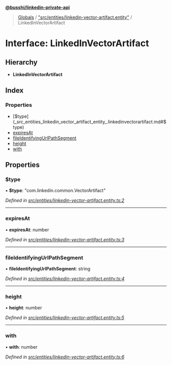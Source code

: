 **[@busshi/linkedin-private-api](../README.md)**

> [Globals](../globals.md) / ["src/entities/linkedin-vector-artifact.entity"](../modules/_src_entities_linkedin_vector_artifact_entity_.md) / LinkedInVectorArtifact

# Interface: LinkedInVectorArtifact

## Hierarchy

* **LinkedInVectorArtifact**

## Index

### Properties

* [$type](_src_entities_linkedin_vector_artifact_entity_.linkedinvectorartifact.md#$type)
* [expiresAt](_src_entities_linkedin_vector_artifact_entity_.linkedinvectorartifact.md#expiresat)
* [fileIdentifyingUrlPathSegment](_src_entities_linkedin_vector_artifact_entity_.linkedinvectorartifact.md#fileidentifyingurlpathsegment)
* [height](_src_entities_linkedin_vector_artifact_entity_.linkedinvectorartifact.md#height)
* [with](_src_entities_linkedin_vector_artifact_entity_.linkedinvectorartifact.md#with)

## Properties

### $type

•  **$type**: \"com.linkedin.common.VectorArtifact\"

*Defined in [src/entities/linkedin-vector-artifact.entity.ts:2](https://github.com/busshi/linkedin-private-api/blob/f1b6b7b/src/entities/linkedin-vector-artifact.entity.ts#L2)*

___

### expiresAt

•  **expiresAt**: number

*Defined in [src/entities/linkedin-vector-artifact.entity.ts:3](https://github.com/busshi/linkedin-private-api/blob/f1b6b7b/src/entities/linkedin-vector-artifact.entity.ts#L3)*

___

### fileIdentifyingUrlPathSegment

•  **fileIdentifyingUrlPathSegment**: string

*Defined in [src/entities/linkedin-vector-artifact.entity.ts:4](https://github.com/busshi/linkedin-private-api/blob/f1b6b7b/src/entities/linkedin-vector-artifact.entity.ts#L4)*

___

### height

•  **height**: number

*Defined in [src/entities/linkedin-vector-artifact.entity.ts:5](https://github.com/busshi/linkedin-private-api/blob/f1b6b7b/src/entities/linkedin-vector-artifact.entity.ts#L5)*

___

### with

•  **with**: number

*Defined in [src/entities/linkedin-vector-artifact.entity.ts:6](https://github.com/busshi/linkedin-private-api/blob/f1b6b7b/src/entities/linkedin-vector-artifact.entity.ts#L6)*
